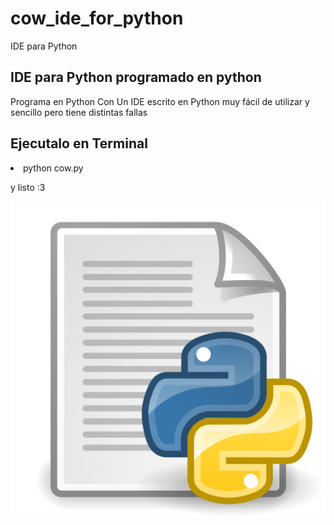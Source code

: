 # cow_ide_for_python
IDE para Python
<h2>IDE para Python programado en python</h2>
<p>Programa en Python Con Un IDE escrito en Python muy fácil de utilizar y sencillo pero tiene distintas fallas</p>
<h2>Ejecutalo en Terminal</h2>
<li>python cow.py</hi>
<p>y listo :3</p>
<img src="https://github.com/Kris011/cow_ide_for_python/blob/main/py.png">
